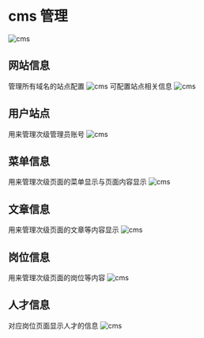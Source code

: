 # cms 管理

![cms](/cms/cms-menu.png)

## 网站信息
管理所有域名的站点配置
![cms](/cms/cms-1.png)
可配置站点相关信息
![cms](/cms/cms-2.png)

## 用户站点
用来管理次级管理员账号
![cms](/cms/cms-3.png)

## 菜单信息
用来管理次级页面的菜单显示与页面内容显示
![cms](/cms/cms-4.png)

## 文章信息
用来管理次级页面的文章等内容显示
![cms](/cms/cms-5.png)

## 岗位信息
用来管理次级页面的岗位等内容
![cms](/cms/cms-6.png)

## 人才信息
对应岗位页面显示人才的信息
![cms](/cms/cms-7.png)